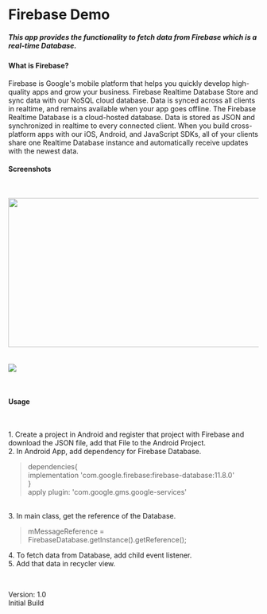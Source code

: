 <h1>Firebase Demo</h1>
<h5>This app provides the functionality to fetch data from Firebase which  is a real-time Database.</h5>

<h4>What is Firebase?</h4>
Firebase is Google's mobile platform that helps you quickly develop high-quality apps and grow your business. 
Firebase Realtime Database
Store and sync data with our NoSQL cloud database. Data is synced across all clients in realtime, and remains available when your app goes offline.
The Firebase Realtime Database is a cloud-hosted database. Data is stored as JSON and synchronized in realtime to every connected client. When you build cross-platform apps with our iOS, Android, and JavaScript SDKs, all of your clients share one Realtime Database instance and automatically receive updates with the newest data.


	
<h4>Screenshots</h4><br>
<p>
<img src="https://user-images.githubusercontent.com/38749215/63515232-f6f1de80-c507-11e9-8ab4-239ac2e4ad6f.PNG" height="300px" width="600px">
<br><br><br><img src="https://user-images.githubusercontent.com/38749215/63517907-8483fd00-c50d-11e9-9ad3-fc05be6fa1ad.PNG"></p><br>
<h4>Usage</h4><br>
<p>
1. Create a project in Android and register that project with Firebase and download the JSON file, add that File to the Android Project.<br>
2. In Android App, add dependency for Firebase Database.<br>
<blockquote>
	dependencies{<br> 
	implementation 'com.google.firebase:firebase-database:11.8.0'<br>
	}<br>
	apply plugin: 'com.google.gms.google-services'
	</blockquote><br>
3. In main class, get the reference of the Database.<br>
<blockquote>
	  mMessageReference = FirebaseDatabase.getInstance().getReference();
</blockquote>
4. To fetch data from Database, add child event listener.</br>
5. Add that data in recycler view.</p><br>
<p>
Version: 1.0<br>
Initial Build</p>

